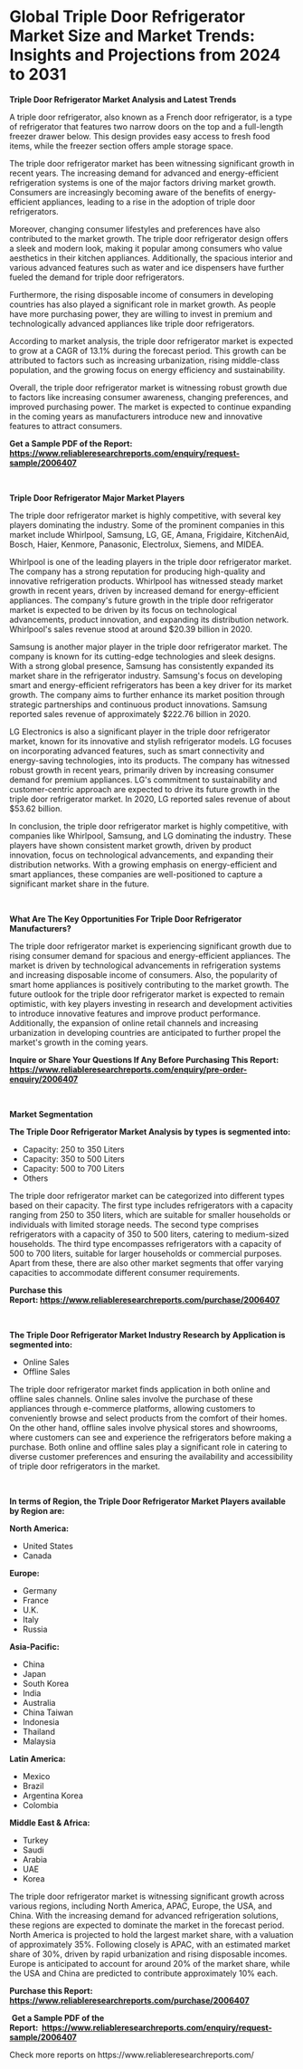 <p><h1>Global Triple Door Refrigerator Market Size and Market Trends: Insights and Projections from 2024 to 2031</h1></p><p><strong>Triple Door Refrigerator Market Analysis and Latest Trends</strong></p>
<p><p>A triple door refrigerator, also known as a French door refrigerator, is a type of refrigerator that features two narrow doors on the top and a full-length freezer drawer below. This design provides easy access to fresh food items, while the freezer section offers ample storage space.</p><p>The triple door refrigerator market has been witnessing significant growth in recent years. The increasing demand for advanced and energy-efficient refrigeration systems is one of the major factors driving market growth. Consumers are increasingly becoming aware of the benefits of energy-efficient appliances, leading to a rise in the adoption of triple door refrigerators.</p><p>Moreover, changing consumer lifestyles and preferences have also contributed to the market growth. The triple door refrigerator design offers a sleek and modern look, making it popular among consumers who value aesthetics in their kitchen appliances. Additionally, the spacious interior and various advanced features such as water and ice dispensers have further fueled the demand for triple door refrigerators.</p><p>Furthermore, the rising disposable income of consumers in developing countries has also played a significant role in market growth. As people have more purchasing power, they are willing to invest in premium and technologically advanced appliances like triple door refrigerators.</p><p>According to market analysis, the triple door refrigerator market is expected to grow at a CAGR of 13.1% during the forecast period. This growth can be attributed to factors such as increasing urbanization, rising middle-class population, and the growing focus on energy efficiency and sustainability.</p><p>Overall, the triple door refrigerator market is witnessing robust growth due to factors like increasing consumer awareness, changing preferences, and improved purchasing power. The market is expected to continue expanding in the coming years as manufacturers introduce new and innovative features to attract consumers.</p></p>
<p><strong>Get a Sample PDF of the Report:&nbsp; <a href="https://www.reliableresearchreports.com/enquiry/request-sample/2006407">https://www.reliableresearchreports.com/enquiry/request-sample/2006407</a></strong></p>
<p>&nbsp;</p>
<p><strong>Triple Door Refrigerator Major Market Players</strong></p>
<p><p>The triple door refrigerator market is highly competitive, with several key players dominating the industry. Some of the prominent companies in this market include Whirlpool, Samsung, LG, GE, Amana, Frigidaire, KitchenAid, Bosch, Haier, Kenmore, Panasonic, Electrolux, Siemens, and MIDEA.</p><p>Whirlpool is one of the leading players in the triple door refrigerator market. The company has a strong reputation for producing high-quality and innovative refrigeration products. Whirlpool has witnessed steady market growth in recent years, driven by increased demand for energy-efficient appliances. The company's future growth in the triple door refrigerator market is expected to be driven by its focus on technological advancements, product innovation, and expanding its distribution network. Whirlpool's sales revenue stood at around $20.39 billion in 2020.</p><p>Samsung is another major player in the triple door refrigerator market. The company is known for its cutting-edge technologies and sleek designs. With a strong global presence, Samsung has consistently expanded its market share in the refrigerator industry. Samsung's focus on developing smart and energy-efficient refrigerators has been a key driver for its market growth. The company aims to further enhance its market position through strategic partnerships and continuous product innovations. Samsung reported sales revenue of approximately $222.76 billion in 2020.</p><p>LG Electronics is also a significant player in the triple door refrigerator market, known for its innovative and stylish refrigerator models. LG focuses on incorporating advanced features, such as smart connectivity and energy-saving technologies, into its products. The company has witnessed robust growth in recent years, primarily driven by increasing consumer demand for premium appliances. LG's commitment to sustainability and customer-centric approach are expected to drive its future growth in the triple door refrigerator market. In 2020, LG reported sales revenue of about $53.62 billion.</p><p>In conclusion, the triple door refrigerator market is highly competitive, with companies like Whirlpool, Samsung, and LG dominating the industry. These players have shown consistent market growth, driven by product innovation, focus on technological advancements, and expanding their distribution networks. With a growing emphasis on energy-efficient and smart appliances, these companies are well-positioned to capture a significant market share in the future.</p></p>
<p>&nbsp;</p>
<p><strong>What Are The Key Opportunities For Triple Door Refrigerator Manufacturers?</strong></p>
<p><p>The triple door refrigerator market is experiencing significant growth due to rising consumer demand for spacious and energy-efficient appliances. The market is driven by technological advancements in refrigeration systems and increasing disposable income of consumers. Also, the popularity of smart home appliances is positively contributing to the market growth. The future outlook for the triple door refrigerator market is expected to remain optimistic, with key players investing in research and development activities to introduce innovative features and improve product performance. Additionally, the expansion of online retail channels and increasing urbanization in developing countries are anticipated to further propel the market's growth in the coming years.</p></p>
<p><strong>Inquire or Share Your Questions If Any Before Purchasing This Report: <a href="https://www.reliableresearchreports.com/enquiry/pre-order-enquiry/2006407">https://www.reliableresearchreports.com/enquiry/pre-order-enquiry/2006407</a></strong></p>
<p>&nbsp;</p>
<p><strong>Market Segmentation</strong></p>
<p><strong>The Triple Door Refrigerator Market Analysis by types is segmented into:</strong></p>
<p><ul><li>Capacity: 250 to 350 Liters</li><li>Capacity: 350 to 500 Liters</li><li>Capacity: 500 to 700 Liters</li><li>Others</li></ul></p>
<p><p>The triple door refrigerator market can be categorized into different types based on their capacity. The first type includes refrigerators with a capacity ranging from 250 to 350 liters, which are suitable for smaller households or individuals with limited storage needs. The second type comprises refrigerators with a capacity of 350 to 500 liters, catering to medium-sized households. The third type encompasses refrigerators with a capacity of 500 to 700 liters, suitable for larger households or commercial purposes. Apart from these, there are also other market segments that offer varying capacities to accommodate different consumer requirements.</p></p>
<p><strong>Purchase this Report:&nbsp;<a href="https://www.reliableresearchreports.com/purchase/2006407">https://www.reliableresearchreports.com/purchase/2006407</a></strong></p>
<p>&nbsp;</p>
<p><strong>The Triple Door Refrigerator Market Industry Research by Application is segmented into:</strong></p>
<p><ul><li>Online Sales</li><li>Offline Sales</li></ul></p>
<p><p>The triple door refrigerator market finds application in both online and offline sales channels. Online sales involve the purchase of these appliances through e-commerce platforms, allowing customers to conveniently browse and select products from the comfort of their homes. On the other hand, offline sales involve physical stores and showrooms, where customers can see and experience the refrigerators before making a purchase. Both online and offline sales play a significant role in catering to diverse customer preferences and ensuring the availability and accessibility of triple door refrigerators in the market.</p></p>
<p>&nbsp;</p>
<p><strong>In terms of Region, the Triple Door Refrigerator Market Players available by Region are:</strong></p>
<p>
    <p> <strong> North America: </strong>
        <ul>
            <li>United States</li>
            <li>Canada</li>
        </ul>
        </p> 
    <p> <strong> Europe: </strong>
        <ul>
            <li>Germany</li>
            <li>France</li>
            <li>U.K.</li>
            <li>Italy</li>
            <li>Russia</li>
        </ul>
        </p> 
    <p> <strong> Asia-Pacific: </strong>
        <ul>
            <li>China</li>
            <li>Japan</li>
            <li>South Korea</li>
            <li>India</li>
            <li>Australia</li>
            <li>China Taiwan</li>
            <li>Indonesia</li>
            <li>Thailand</li>
            <li>Malaysia</li>
        </ul>
        </p> 
    <p> <strong> Latin America: </strong>
        <ul>
            <li>Mexico</li>
            <li>Brazil</li>
            <li>Argentina Korea</li>
            <li>Colombia</li>
        </ul>
        </p> 
    <p> <strong> Middle East & Africa: </strong>
        <ul>
            <li>Turkey</li>
            <li>Saudi</li>
            <li>Arabia</li>
            <li>UAE</li>
            <li>Korea</li>
        </ul>
    </p>
    </p>
<p><p>The triple door refrigerator market is witnessing significant growth across various regions, including North America, APAC, Europe, the USA, and China. With the increasing demand for advanced refrigeration solutions, these regions are expected to dominate the market in the forecast period. North America is projected to hold the largest market share, with a valuation of approximately 35%. Following closely is APAC, with an estimated market share of 30%, driven by rapid urbanization and rising disposable incomes. Europe is anticipated to account for around 20% of the market share, while the USA and China are predicted to contribute approximately 10% each.</p></p>
<p><strong>Purchase this Report: <a href="https://www.reliableresearchreports.com/purchase/2006407">https://www.reliableresearchreports.com/purchase/2006407</a></strong></p>
<p>&nbsp;<strong>Get a Sample PDF of the Report:&nbsp;&nbsp;<a href="https://www.reliableresearchreports.com/enquiry/request-sample/2006407">https://www.reliableresearchreports.com/enquiry/request-sample/2006407</a></strong></p>
<p><strong></strong></p>
<p>Check more reports on https://www.reliableresearchreports.com/</p>